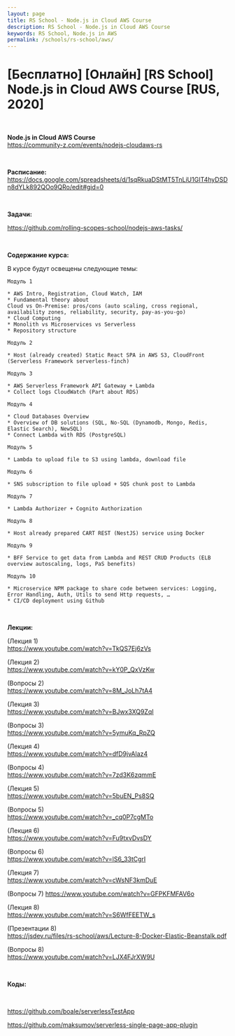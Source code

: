```yaml
---
layout: page
title: RS School - Node.js in Cloud AWS Course
description: RS School - Node.js in Cloud AWS Course
keywords: RS School, Node.js in AWS
permalink: /schools/rs-school/aws/
---
```


# [Бесплатно] [Онлайн] [RS School] Node.js in Cloud AWS Course [RUS, 2020]

<br/>

**Node.js in Cloud AWS Course**  
https://community-z.com/events/nodejs-cloudaws-rs

<br/>

**Расписание:**  
https://docs.google.com/spreadsheets/d/1sqRkuaDStMT5TnLiU1GIT4hyDSDn8dYLk892QOo9QRo/edit#gid=0

<br/>

**Задачи:**

https://github.com/rolling-scopes-school/nodejs-aws-tasks/

<br/>

**Содержание курса:**

В курсе будут освещены следующие темы:

```
Модуль 1

* AWS Intro, Registration, Cloud Watch, IAM
* Fundamental theory about
Cloud vs On-Premise: pros/cons (auto scaling, cross regional, availability zones, reliability, security, pay-as-you-go)
* Cloud Computing
* Monolith vs Microservices vs Serverless
* Repository structure

Модуль 2

* Host (already created) Static React SPA in AWS S3, CloudFront (Serverless Framework serverless-finch)

Модуль 3

* AWS Serverless Framework API Gateway + Lambda
* Collect logs CloudWatch (Part about RDS)

Модуль 4

* Cloud Databases Overview
* Overview of DB solutions (SQL, No-SQL (Dynamodb, Mongo, Redis, Elastic Search), NewSQL)
* Connect Lambda with RDS (PostgreSQL)

Модуль 5

* Lambda to upload file to S3 using lambda, download file

Модуль 6

* SNS subscription to file upload + SQS chunk post to Lambda

Модуль 7

* Lambda Authorizer + Cognito Authorization

Модуль 8

* Host already prepared CART REST (NestJS) service using Docker

Модуль 9

* BFF Service to get data from Lambda and REST CRUD Products (ELB overview autoscaling, logs, PaS benefits)

Модуль 10

* Microservice NPM package to share code between services: Logging, Error Handling, Auth, Utils to send Http requests, …
* CI/CD deployment using Github

```

<br/>

**Лекции:**

(Лекция 1)  
https://www.youtube.com/watch?v=TkQS7Ej6zVs

(Лекция 2)  
https://www.youtube.com/watch?v=kY0P_QxVzKw

(Вопросы 2)  
https://www.youtube.com/watch?v=8M_JoLh7tA4

(Лекция 3)  
https://www.youtube.com/watch?v=BJwx3XQ9ZqI

(Вопросы 3)  
https://www.youtube.com/watch?v=5ymuKq_RpZQ

(Лекция 4)  
https://www.youtube.com/watch?v=dfD9jvAlaz4

(Вопросы 4)  
https://www.youtube.com/watch?v=7zd3K6zqmmE

(Лекция 5)  
https://www.youtube.com/watch?v=5buEN_Ps8SQ

(Вопросы 5)  
https://www.youtube.com/watch?v=_cq0P7cgMTo

(Лекция 6)  
https://www.youtube.com/watch?v=Fu9txvDvsDY

(Вопросы 6)  
https://www.youtube.com/watch?v=lS6_33tCgrI

(Лекция 7)  
https://www.youtube.com/watch?v=cWsNF3kmDuE

(Вопросы 7)
https://www.youtube.com/watch?v=GFPKFMFAV6o

(Лекция 8)  
https://www.youtube.com/watch?v=S6WfFEETW_s

(Презентации 8)  
https://jsdev.ru/files/rs-school/aws/Lecture-8-Docker-Elastic-Beanstalk.pdf

(Вопросы 8)  
https://www.youtube.com/watch?v=LJX4FJrXW9U

<!--

<br/>

**Презентации:**

https://epam-my.sharepoint.com/:p:/p/oleksandr_bondarenko2/Eb3r0QtSnYhAnnmV5qetGnQB7ss7Hu2swvapHBAi1gHsNg?rtime=lP3F8Tt02Eg

-->

<br/>

**Коды:**

<br/>

https://github.com/boale/serverlessTestApp

https://github.com/maksumov/serverless-single-page-app-plugin
